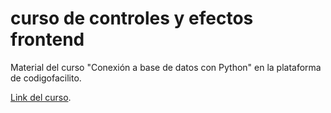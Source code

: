 # curso de controles y efectos frontend

Material del curso "Conexión a base de datos con Python" en la plataforma de codigofacilito.

[Link del curso](https://codigofacilito.com/cursos/controles-efectos-frontend).

